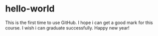 # hello-world
This is the first time to use GitHub.
I hope i can get a good mark for this course.
I wish i can graduate successfully.
Happy new year!
